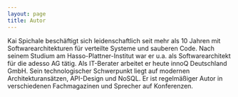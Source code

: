 ```yaml
---
layout: page
title: Autor
---
```

Kai Spichale beschäftigt sich leidenschaftlich seit mehr als 10 Jahren mit Softwarearchitekturen für verteilte Systeme und sauberen Code. Nach seinem Studium am Hasso-Plattner-Institut war er u.a. als Softwarearchitekt für die adesso AG tätig. Als IT-Berater arbeitet er heute innoQ Deutschland GmbH. Sein technologischer Schwerpunkt liegt auf modernen Architekturansätzen, API-Design und NoSQL. Er ist regelmäßiger Autor in verschiedenen Fachmagazinen und Sprecher auf Konferenzen.
